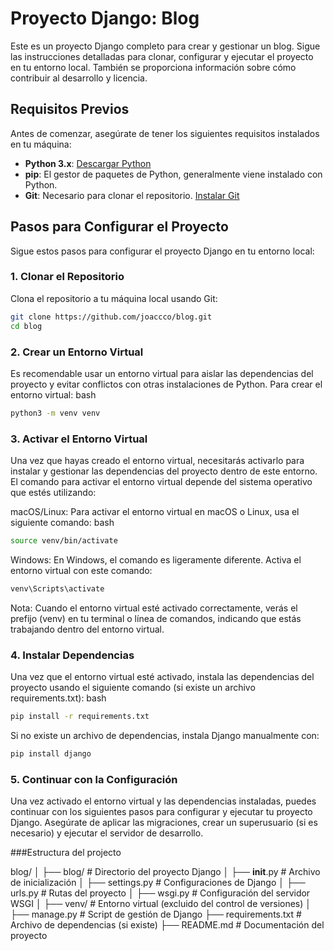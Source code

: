 # Proyecto Django: Blog

Este es un proyecto Django completo para crear y gestionar un blog. Sigue las instrucciones detalladas para clonar, configurar y ejecutar el proyecto en tu entorno local. También se proporciona información sobre cómo contribuir al desarrollo y licencia.

## Requisitos Previos

Antes de comenzar, asegúrate de tener los siguientes requisitos instalados en tu máquina:

- **Python 3.x**: [Descargar Python](https://www.python.org/downloads/)
- **pip**: El gestor de paquetes de Python, generalmente viene instalado con Python.
- **Git**: Necesario para clonar el repositorio. [Instalar Git](https://git-scm.com/book/en/v2/Getting-Started-Installing-Git)

## Pasos para Configurar el Proyecto

Sigue estos pasos para configurar el proyecto Django en tu entorno local:

### 1. Clonar el Repositorio

Clona el repositorio a tu máquina local usando Git:

```bash
git clone https://github.com/joaccco/blog.git
cd blog
```

### 2. Crear un Entorno Virtual
Es recomendable usar un entorno virtual para aislar las dependencias del proyecto y evitar conflictos con otras instalaciones de Python. Para crear el entorno virtual:
bash

```bash
python3 -m venv venv
```

### 3. Activar el Entorno Virtual
Una vez que hayas creado el entorno virtual, necesitarás activarlo para instalar y gestionar las dependencias del proyecto dentro de este entorno. El comando para activar el entorno virtual depende del sistema operativo que estés utilizando:

macOS/Linux:
Para activar el entorno virtual en macOS o Linux, usa el siguiente comando:
bash

```bash
source venv/bin/activate
```

Windows:
En Windows, el comando es ligeramente diferente. Activa el entorno virtual con este comando:

```bash
venv\Scripts\activate
```

Nota: Cuando el entorno virtual esté activado correctamente, verás el prefijo (venv) en tu terminal o línea de comandos, indicando que estás trabajando dentro del entorno virtual.

### 4. Instalar Dependencias
Una vez que el entorno virtual esté activado, instala las dependencias del proyecto usando el siguiente comando (si existe un archivo requirements.txt):
bash

```bash
pip install -r requirements.txt
```

Si no existe un archivo de dependencias, instala Django manualmente con:

```bash
pip install django
```

### 5. Continuar con la Configuración
Una vez activado el entorno virtual y las dependencias instaladas, puedes continuar con los siguientes pasos para configurar y ejecutar tu proyecto Django. Asegúrate de aplicar las migraciones, crear un superusuario (si es necesario) y ejecutar el servidor de desarrollo.

###Estructura del projecto

blog/
│
├── blog/               # Directorio del proyecto Django
│   ├── __init__.py     # Archivo de inicialización
│   ├── settings.py     # Configuraciones de Django
│   ├── urls.py         # Rutas del proyecto
│   ├── wsgi.py         # Configuración del servidor WSGI
│
├── venv/               # Entorno virtual (excluido del control de versiones)
│
├── manage.py           # Script de gestión de Django
├── requirements.txt    # Archivo de dependencias (si existe)
├── README.md           # Documentación del proyecto


